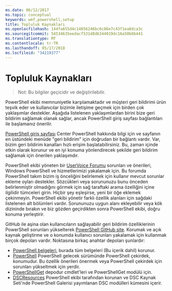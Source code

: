```yaml
---
ms.date: 06/12/2017
ms.topic: conceptual
keywords: wmf,powershell,setup
title: Topluluk Kaynakları
ms.openlocfilehash: 144fa655d4c14656246bc6c86e7c43f1ea8dca3c
ms.sourcegitcommit: 54534635eedacf531d8d6344019dc16a50b8b441
ms.translationtype: MT
ms.contentlocale: tr-TR
ms.lasthandoff: 05/17/2018
ms.locfileid: "34219377"
---
```

# <a name="community-resources"></a>Topluluk Kaynakları #
> Not: Bu bilgiler geçicidir ve değiştirilebilir.

PowerShell ekibi memnuniyetle karşılamaktadır ve müşteri geri bildirimi ürün teşvik eder ve kullanıcılar bizimle iletişime geçmek için birden çok yaklaşımlar destekler.
Aşağıda listelenen yaklaşımlardan birini bize geri bildirim sağlamak olanak sağlar, ancak PowerShell giriş sayfası bağlantıları ile başlamanız önerilir.

[PowerShell giriş sayfası](https://microsoft.com/powershell) Center PowerShell hakkında bilgi için ve sayfanın en üstündeki menüde "geri bildirim" için doğrudan bir bağlantı vardır.
Var, bizim geri bildirim kanalları hızlı erişim başlatabilirsiniz.
Bu, zaman içinde etkin olarak korunur ve en iyi konuma yönlendirecek şekilde geri bildirim sağlamak için önerilen yaklaşımdır.

PowerShell ekibi yöneten bir [UserVoice Forumu](https://windowsserver.uservoice.com/forums/301869-powershell/) sorunları ve önerileri, Windows PowerShell ve hizmetlerimizi yakalamak için.
Bu forumda PowerShell takım bizim iş önceliğini belirlemek için kullanır mevcut sorunlar ekleme oyları destekler.
Sözcükleri veya sorununuzu bunu önceden belirlenmiştir olmadığını görmek için sağ taraftaki arama özelliğini içine ilgilidir tümceleri girin.
Hiçbir şey eşleşirse, yeni bir öğe eklemek çekinmeyin.
PowerShell ekibi yönetir farklı özellik alanları için sağdaki listelenen alt bölümleri vardır.
Sorununuzu uygun alanı ekleyebilir veya kök dizininde bırakın ve biz gözden geçirdikten sonra PowerShell ekibi, doğru konuma yerleştirir.

GitHub ile aşina olan kullanıcıların sağlayabilir geri bildirim özelliklerinin PowerShell sorunları yükselterek [PowerShell GitHub site](https://github.com/powershell).
Korumak ve açık kaynak geliştirme ve o konumda kullanıcı sorunları yakalamak için kullanmak birçok depoları vardır.
Noktasına birkaç anahtar depoları şunlardır:

* [PowerShell belgeleri](https://github.com/PowerShell/powershell-docs), burada tüm belgeleri (Bu içerik dahil) korunur.
* [PowerShell](https://github.com/PowerShell/powershell) PowerShell gelecek sürümünde PowerShell çekirdek, konumudur.
Bu özellik önerileri önermek veya PowerShell çekirdek için sorunları yükseltmek için yerdir.
* [PowerShellGet](https://github.com/PowerShell/powershellget) depodur cmdlet'leri ve PowerShellGet modülü için.
* [DSCResources](https://github.com/PowerShell/DscResources) PowerShell ekibi tarafından korunan ve DSC Kaynak Seti'nde PowerShell Galerisi yayımlanan DSC modülleri kümesini içerir.
